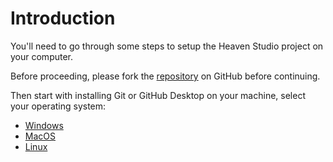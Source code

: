 # Introduction

You'll need to go through some steps to setup the Heaven Studio project on your computer.

Before proceeding, please fork the [repository](https://github.com/megaminerjenny/HeavenStudio) on GitHub before continuing.

Then start with installing Git or GitHub Desktop on your machine, select your operating system:

- [Windows](./git/windows/introduction)
- [MacOS](./git/mac/introduction)
- [Linux](./git/linux/introduction)
